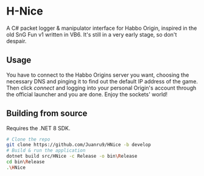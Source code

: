 # H-Nice
A C# packet logger & manipulator interface for Habbo Origin, inspired in the old SnG Fun v1 written in VB6. It's still in a very early stage, so don't despair.

## Usage

You have to connect to the Habbo Origins server you want, choosing the necessary DNS and pinging it to find out the default IP address of the game. Then click *connect* and logging into your personal Origin's account through the official launcher and you are done. Enjoy the sockets' world!

## Building from source

Requires the .NET 8 SDK.

```sh
# Clone the repo
git clone https://github.com/Juanru9/HNice -b develop
# Build & run the application
dotnet build src/HNice -c Release -o bin\Release
cd bin\Release
.\HNice
```
